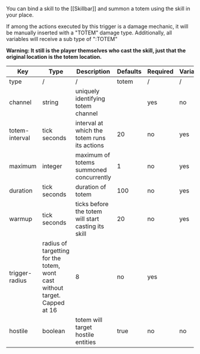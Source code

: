 You can bind a skill to the [[Skillbar]] and summon a totem using the skill in your place.

If among the actions executed by this trigger is a damage mechanic, it will be manually inserted with a "TOTEM" damage type. Additionally, all variables will receive a sub type of ":TOTEM"

**Warning: It still is the player themselves who cast the skill, just that the original location is the totem location.**

| Key | Type | Description | Defaults | Required | Variable |
|-|-|-|-|-|-|
| type | / | / | totem | / | / |
| channel | string | uniquely identifying totem channel | | yes | no |
| totem-interval | tick seconds | interval at which the totem runs its actions | 20 | no | yes |
| maximum | integer | maximum of totems summoned concurrently | 1 | no | yes |
| duration | tick seconds | duration of totem | 100 | no | yes |
| warmup | tick seconds | ticks before the totem will start casting its skill | 20 | no | yes |
| trigger-radius | radius of targetting for the totem, wont cast without target. Capped at 16 | 8 | no | yes |
| hostile | boolean | totem will target hostile entities | true | no | no |